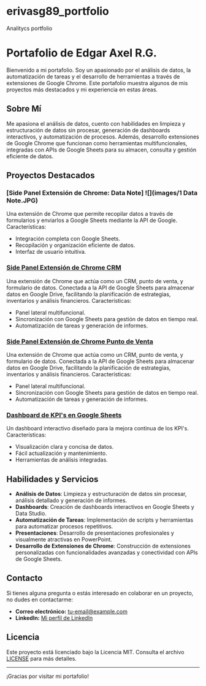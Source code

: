 # erivasg89_portfolio

Analitycs portfolio

# Portafolio de Edgar Axel R.G.

Bienvenido a mi portafolio. Soy un apasionado por el análisis de datos, la automatización de tareas y el desarrollo de herramientas a través de extensiones de Google Chrome. Este portafolio muestra algunos de mis proyectos más destacados y mi experiencia en estas áreas.

## Sobre Mí

Me apasiona el análisis de datos, cuento con habilidades en limpieza y estructuración de datos sin procesar, generación de dashboards interactivos, y automatización de procesos. Además, desarrollo extensiones de Google Chrome que funcionan como herramientas multifuncionales, integradas con APIs de Google Sheets para su almacen, consulta y gestión eficiente de datos.

## Proyectos Destacados

### [Side Panel Extensión de Chrome: Data Note] ![](images/1 Data Note.JPG)
Una extensión de Chrome que permite recopilar datos a través de formularios y enviarlos a Google Sheets mediante la API de Google. Características:
- Integración completa con Google Sheets.
- Recopilación y organización eficiente de datos.
- Interfaz de usuario intuitiva.

### [Side Panel Extensión de Chrome CRM](https://tu-usuario.github.io/side-panel-crm)
Una extensión de Chrome que actúa como un CRM, punto de venta, y formulario de datos. Conectada a la API de Google Sheets para almacenar datos en Google Drive, facilitando la planificación de estrategias, inventarios y análisis financieros. Características:
- Panel lateral multifuncional.
- Sincronización con Google Sheets para gestión de datos en tiempo real.
- Automatización de tareas y generación de informes.

### [Side Panel Extensión de Chrome Punto de Venta](https://tu-usuario.github.io/side-panel-crm)
Una extensión de Chrome que actúa como un CRM, punto de venta, y formulario de datos. Conectada a la API de Google Sheets para almacenar datos en Google Drive, facilitando la planificación de estrategias, inventarios y análisis financieros. Características:
- Panel lateral multifuncional.
- Sincronización con Google Sheets para gestión de datos en tiempo real.
- Automatización de tareas y generación de informes.

### [Dashboard de KPI's en Google Sheets](https://tu-usuario.github.io/kpis-dashboard)
Un dashboard interactivo diseñado para la mejora continua de los KPI's. Características:
- Visualización clara y concisa de datos.
- Fácil actualización y mantenimiento.
- Herramientas de análisis integradas.
## Habilidades y Servicios

- **Análisis de Datos**: Limpieza y estructuración de datos sin procesar, análisis detallado y generación de informes.
- **Dashboards**: Creación de dashboards interactivos en Google Sheets y Data Studio.
- **Automatización de Tareas**: Implementación de scripts y herramientas para automatizar procesos repetitivos.
- **Presentaciones**: Desarrollo de presentaciones profesionales y visualmente atractivas en PowerPoint.
- **Desarrollo de Extensiones de Chrome**: Construcción de extensiones personalizadas con funcionalidades avanzadas y conectividad con APIs de Google Sheets.

## Contacto

Si tienes alguna pregunta o estás interesado en colaborar en un proyecto, no dudes en contactarme:

- **Correo electrónico:** [tu-email@example.com](erivasg89@gmail.com)
- **LinkedIn:** [Mi perfil de LinkedIn](www.linkedin.com/in/edgar-axel-rivas-godinez-b22566296)

## Licencia

Este proyecto está licenciado bajo la Licencia MIT. Consulta el archivo [LICENSE](LICENSE) para más detalles.

---

¡Gracias por visitar mi portafolio!
